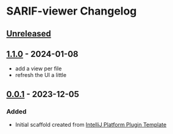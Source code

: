 <!-- Keep a Changelog guide -> https://keepachangelog.com -->

# SARIF-viewer Changelog

## [Unreleased]

## [1.1.0] - 2024-01-08

- add a view per file
- refresh the UI a little

## [0.0.1] - 2023-12-05

### Added

- Initial scaffold created from [IntelliJ Platform Plugin Template](https://github.com/JetBrains/intellij-platform-plugin-template)

[Unreleased]: https://github.com/adrienpessu/SARIF-viewer/compare/v1.1.0...HEAD
[1.1.0]: https://github.com/adrienpessu/SARIF-viewer/compare/v0.0.1...v1.1.0
[0.0.1]: https://github.com/adrienpessu/SARIF-viewer/commits/v0.0.1
